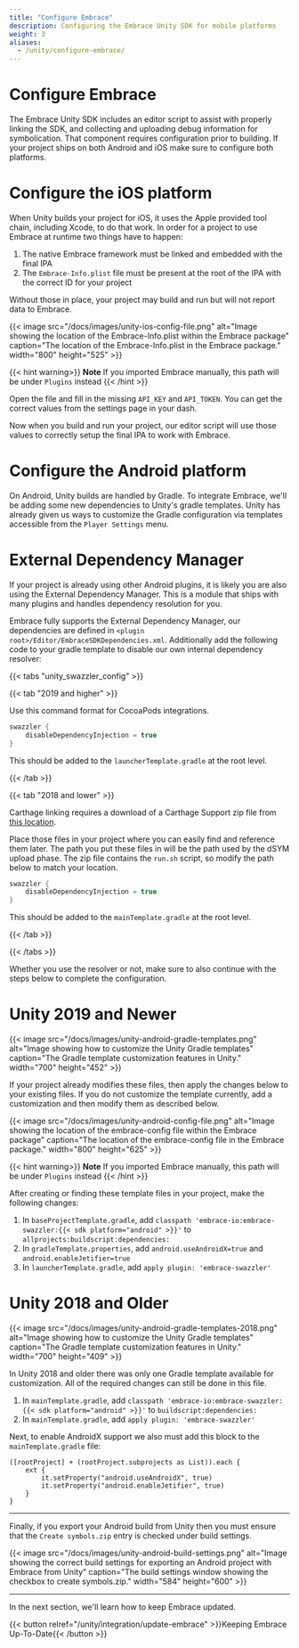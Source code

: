 ```yaml
---
title: "Configure Embrace"
description: Configuring the Embrace Unity SDK for mobile platforms
weight: 3
aliases:
  - /unity/configure-embrace/
---
```


# Configure Embrace

The Embrace Unity SDK includes an editor script to assist with properly linking the SDK, and collecting and uploading debug information for symbolication. That component requires configuration prior to building. If your project ships on both Android and iOS make sure to configure both platforms.

# Configure the iOS platform

When Unity builds your project for iOS, it uses the Apple provided tool chain, including Xcode, to do that work. In order for a project to use Embrace at runtime two things have to happen:

1) The native Embrace framework must be linked and embedded with the final IPA
2) The `Embrace-Info.plist` file must be present at the root of the IPA with the correct ID for your project

Without those in place, your project may build and run but will not report data to Embrace.

{{< image src="/docs/images/unity-ios-config-file.png" alt="Image showing the location of the Embrace-Info.plist within the Embrace package" caption="The location of the Embrace-Info.plist in the Embrace package." width="800" height="525" >}}

{{< hint warning>}}
**Note** If you imported Embrace manually, this path will be under `Plugins` instead
{{< /hint >}}

Open the file and fill in the missing `API_KEY` and `API_TOKEN`. You can get the correct values from the settings page in your dash. 

Now when you build and run your project, our editor script will use those values to correctly setup the final IPA to work with Embrace.

# Configure the Android platform

On Android, Unity builds are handled by Gradle. To integrate Embrace, we'll be adding some new dependencies to Unity's gradle templates. Unity has already given us ways to customize the Gradle configuration via templates accessible from the `Player Settings` menu.

# External Dependency Manager

If your project is already using other Android plugins, it is likely you are also using the External Dependency Manager. This is a module that ships with many plugins and handles dependency resolution for you.  

Embrace fully supports the External Dependency Manager, our dependencies are defined in `<plugin root>/Editor/EmbraceSDKDependencies.xml`.  Additionally add the following code to your gradle template to disable our own internal dependency resolver:

{{< tabs "unity_swazzler_config" >}}

{{< tab "2019 and higher" >}}

Use this command format for CocoaPods integrations.

```gradle
swazzler {
    disableDependencyInjection = true
}
```

This should be added to the `launcherTemplate.gradle` at the root level.

{{< /tab >}}

{{< tab "2018 and lower" >}}

Carthage linking requires a download of a Carthage Support zip file from [this location](https://s3.amazonaws.com/embrace-downloads-prod/embrace_carthage_support.zip). 

Place those files in your project where you can easily find and reference them later.
The path you put these files in will be the path used by the dSYM upload phase.
The zip file contains the `run.sh` script, so modify the path below to match your location.

```gradle
swazzler {
    disableDependencyInjection = true
}
```

This should be added to the `mainTemplate.gradle` at the root level.

{{< /tab >}}

{{< /tabs >}}

Whether you use the resolver or not, make sure to also continue with the steps below to complete the configuration.

# Unity 2019 and Newer

{{< image src="/docs/images/unity-android-gradle-templates.png" alt="Image showing how to customize the Unity Gradle templates" caption="The Gradle template customization features in Unity." width="700" height="452" >}}

If your project already modifies these files, then apply the changes below to your existing files. If you do not customize the template currently, add a customization and then modify them as described below.

{{< image src="/docs/images/unity-android-config-file.png" alt="Image showing the location of the embrace-config file within the Embrace package" caption="The location of the embrace-config file in the Embrace package." width="800" height="625" >}}

{{< hint warning>}}
**Note** If you imported Embrace manually, this path will be under `Plugins` instead
{{< /hint >}}

After creating or finding these template files in your project, make the following changes:

1. In `baseProjectTemplate.gradle`, add `classpath 'embrace-io:embrace-swazzler:{{< sdk platform="android" >}}'` to `allprojects:buildscript:dependencies:`
1. In `gradleTemplate.properties`, add `android.useAndroidX=true` and `android.enableJetifier=true`
1. In `launcherTemplate.gradle`, add `apply plugin: 'embrace-swazzler'`

# Unity 2018 and Older

{{< image src="/docs/images/unity-android-gradle-templates-2018.png" alt="Image showing how to customize the Unity Gradle templates" caption="The Gradle template customization features in Unity." width="700" height="409" >}}

In Unity 2018 and older there was only one Gradle template available for customization.  All of the required changes can still be done in this file.

1. In `mainTemplate.gradle`, add `classpath 'embrace-io:embrace-swazzler:{{< sdk platform="android" >}}'` to `buildscript:dependencies:`
1. In `mainTemplate.gradle`, add `apply plugin: 'embrace-swazzler'`

Next, to enable AndroidX support we also must add this block to the `mainTemplate.gradle` file:

```
([rootProject] + (rootProject.subprojects as List)).each {
    ext {
        it.setProperty("android.useAndroidX", true)
        it.setProperty("android.enableJetifier", true)
    }
}
```

---

Finally, if you export your Android build from Unity then you must ensure that the `Create symbols.zip` entry is checked under build settings.


{{< image src="/docs/images/unity-android-build-settings.png" alt="Image showing the correct build settings for exporting an Android project with Embrace from Unity" caption="The build settings window showing the checkbox to create symbols.zip." width="584" height="600" >}}

--- 

In the next section, we'll learn how to keep Embrace updated.

{{< button relref="/unity/integration/update-embrace" >}}Keeping Embrace Up-To-Date{{< /button >}}
